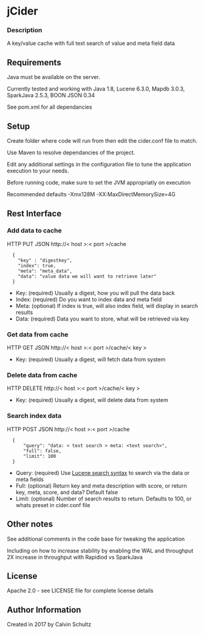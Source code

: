 # jCider

### Description
A key/value cache with full text search of value and meta field data


## Requirements
Java must be available on the server.

Currently tested and working with Java 1.8, Lucene 6.3.0, Mapdb 3.0.3, SparkJava 2.5.3, BOON JSON 0.34

See pom.xml for all dependancies


## Setup
Create folder where code will run from then edit the cider.conf file to match.

Use Maven to resolve dependancies of the project.

Edit any additional settings in the configuration file to tune the application execution to your needs.

Before running code, make sure to set the JVM appropriatly on execution  

Recommended defaults -Xmx128M -XX:MaxDirectMemorySize=4G


## Rest Interface

### Add data to cache
HTTP PUT JSON http://< host >:< port >/cache
```
  {
    "key" : "digestkey",
    "index": true,
    "meta": "meta_data",
    "data": "value data we will want to retrieve later"
  }
```
- Key:   (required) Usually a digest, how you will pull the data back
- Index: (required) Do you want to index data and meta field
- Meta:  (optional) If index is true, will also index field, will display in search results
- Data:  (required) Data you want to store, what will be retrieved via key


### Get data from cache
HTTP GET JSON http://< host >:< port >/cache/< key >
- Key:   (required) Usually a digest, will fetch data from system


### Delete data from cache
HTTP DELETE http://< host >:< port >/cache/< key >
- Key:   (required) Usually a digest, will delete data from system


### Search index data
HTTP POST JSON http://< host >:< port >/cache
```
  {
	  "query": "data: < text search > meta: <text search>",
	  "full": false,
	  "limit": 100
  }
```
- Query: (required) Use [Lucene search syntax](https://lucene.apache.org/core/2_9_4/queryparsersyntax.html) to search via the data or meta fields
- Full:  (optional) Return key and meta description with score, or return key, meta, score, and data? Default false
- Limit: (optional) Number of search results to return. Defaults to 100, or whats preset in cider.conf file


## Other notes
See additional comments in the code base for tweaking the application

Including on how to increase stability by enabling the WAL and throughput 2X increase in throughput with Rapidiod vs SparkJava


## License
Apache 2.0 - see LICENSE file for complete license details

## Author Information
Created in 2017 by Calvin Schultz
